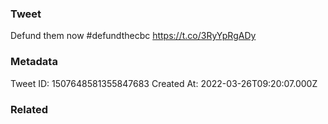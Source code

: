 ### Tweet
Defund them now #defundthecbc https://t.co/3RyYpRgADy

### Metadata
Tweet ID: 1507648581355847683
Created At: 2022-03-26T09:20:07.000Z

### Related

